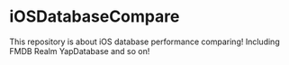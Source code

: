 # iOSDatabaseCompare
This repository is about iOS database performance comparing! Including FMDB Realm YapDatabase and so on!
